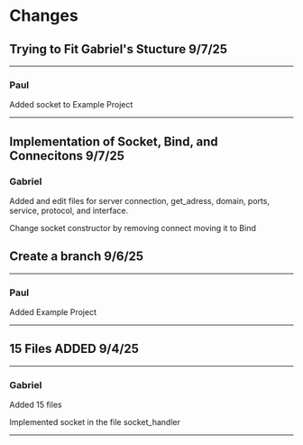 # Changes



## Trying to Fit Gabriel's Stucture 9/7/25
---
### **Paul**

Added socket to Example Project


---

## Implementation of Socket, Bind, and Connecitons 9/7/25

### **Gabriel** 
Added and edit files for server connection, get_adress, 
domain, ports, service, protocol, and interface.

Change socket constructor by removing connect moving it to Bind 





## Create a branch 9/6/25
---
### **Paul**
Added Example Project

---

## 15 Files ADDED 9/4/25
---

### **Gabriel**
Added 15 files 

Implemented socket in the file socket_handler

---